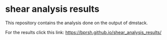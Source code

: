 # shear analysis results
This repository contains the analysis done on the output of dmstack.

For the results click this link: https://bprsh.github.io/shear_analysis_results/
